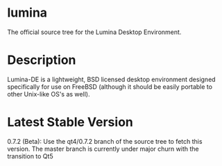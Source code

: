 lumina
======

The official source tree for the Lumina Desktop Environment.

Description
=====

Lumina-DE is a lightweight, BSD licensed desktop environment designed specifically for use on FreeBSD (although it should be easily portable to other Unix-like OS's as well).

Latest Stable Version
=====
0.7.2 (Beta): Use the qt4/0.7.2 branch of the source tree to fetch this version.
The master branch is currently under major churn with the transition to Qt5
